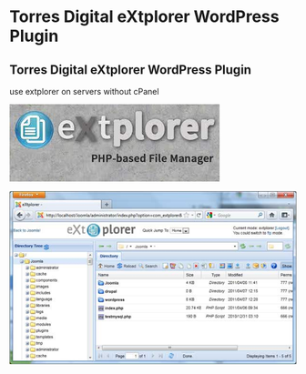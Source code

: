 # Torres Digital eXtplorer WordPress Plugin
 ## Torres Digital eXtplorer WordPress Plugin 

use extplorer on servers without cPanel 


![alt text](https://github.com/atorresbr/torres-digital-eXtPlorer-wordpress-plugin/blob/main/img/extplorer_files.jpeg)

![alt text](https://github.com/atorresbr/torres-digital-eXtPlorer-wordpress-plugin/blob/main/img/extplorer_files.jpg)



